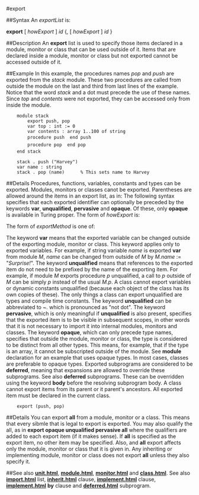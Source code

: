 
#export

##Syntax
An _exportList_ is:

**export** [ _howExport_ ] _id_  {, [ _howExport_ ] _id_ }




##Description
An **export** list is used to specify those items declared in a module, monitor or class that can be used outside of it. Items that are declared inside a module, monitor or class but not exported cannot be accessed outside of it.



##Example
In this example, the procedures names _pop_ and _push_ are exported from the _stack_ module. These two procedures are called from outside the module on the last and third from last lines of the example. Notice that the word _stack_ and a dot must precede the use of these names. Since _top_ and _contents_ were not exported, they can be accessed only from inside the module.


        module stack
            export push, pop
            var top : int := 0
            var contents : array 1..100 of string
            procedure push  end push
            procedure pop  end pop
        end stack
        
        stack . push ("Harvey")
        var name : string
        stack . pop (name)      % This sets name to Harvey
##Details
Procedures, functions, variables, constants and types can be exported. Modules, monitors or classes canot be exported. Parentheses are allowed around the items in an export list, as in:
The following syntax specifies that each exported identifier can optionally be preceded by the keywords **var**, **unqualified**, **pervasive** and **opaque**. Of these, only **opaque** is available in Turing proper.
The form of _howExport_ is:



The form of _exportMethod_ is one of:






The keyword **var** means that the exported variable can be changed outside of the exporting module, monitor or class. This keyword applies only to exported variables. For example, if string variable _name_ is exported **var** from module _M_, _name_ can be changed from outside of _M_ by _M.name_ := "_Surprise!_".
The keyword **unqualified** means that references to the exported item do not need to be prefixed by the name of the exporting item. For example, if module _M_ exports procedure _p_ unqualified, a call to _p_ outside of _M_ can be simply _p_ instead of the usual _M.p_. A class cannot export variables or dynamic constants unqualified (because each object of the class has its own copies of these). The only things a class can export unqualified are types and compile time constants. The keyword **unqualified** can be abbreviated to ~. which is pronounced as "not dot".
The keyword **pervasive**, which is only meaningful if **unqualified** is also present, specifies that the exported item is to be visible in subsequent scopes, in other words that it is not necessary to import it into internal modules, monitors and classes.
The keyword **opaque**, which can only precede type names, specifies that outside the module, monitor or class, the type is considered to be distinct from all other types. This means, for example, that if the type is an array, it cannot be subscripted outside of the module. See **module** declaration for an example that uses opaque types. In most cases, classes are preferable to opaque types.
Exported subprograms are considered to be **deferred**, meaning that expansions are allowed to override these subprograms. See also **deferred** subprograms. These can be overridden using the keyword **body** before the resolving subprogram body.
A class cannot export items from its parent or it parent's ancestors. All exported item must be declared in the current class.


        export (push, pop)
##Details
You can export **all** from a module, monitor or a class. This means that every sibmle that is legal to export is exported. You may also qualify the all, as in **export opaque unqualified pervasive all** where the qualifiers are added to each export item (if it makes sense).
If **all** is specified as the export item, no other item may be specified. Also, and **all** export affects only the module, monitor or class that it is given in. Any inheriting or implementing module, monitor or class does not export **all** unless they also specify it.



##See also
**[unit.html](unit)**, **[module.html](module)**, **[monitor.html](monitor)** and **[class.html](class)**. See also **[import.html](import)** list, **[inherit.html](inherit)** clause, **[implement.html](implement)** clause, **[implement.html](implement)** **by** clause and **[deferred.html](deferred)** subprogram.


